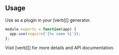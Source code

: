 ## Usage

Use as a plugin in your [verb][] generator.

```js
module.exports = function(app) {
  app.use(require('{%= name %}'));
};
```

Visit [verb][] for more details and API documentation.